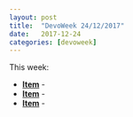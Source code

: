 ```yaml
---
layout: post
title:  "DevoWeek 24/12/2017"
date:   2017-12-24
categories: [devoweek]
---
```


This week:

* **[Item]()** - 
* **[Item]()** - 
* **[Item]()** - 
                            